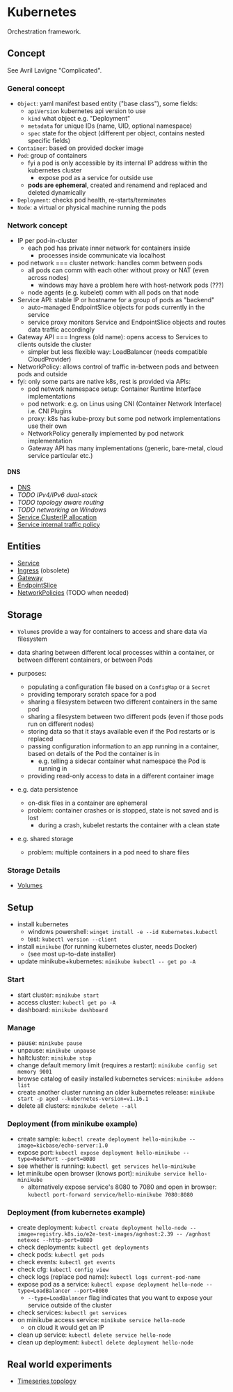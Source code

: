 # Kubernetes

Orchestration framework.

## Concept

See Avril Lavigne "Complicated".

### General concept

- `Object`: yaml manifest based entity ("base class"), some fields:
  - `apiVersion` kubernetes api version to use
  - `kind` what object e.g. "Deployment"
  - `metadata` for unique IDs (name, UID, optional namespace)
  - `spec` state for the object (different per object, contains nested specific fields)
- `Container`: based on provided docker image
- `Pod`: group of containers
  - fyi a pod is only accessible by its internal IP address within the kubernetes cluster
    - expose pod as a service for outside use
  - **pods are ephemeral**, created and renamend and replaced and deleted dynamically
- `Deployment`: checks pod health, re-starts/terminates
- `Node`: a virtual or physical machine running the pods

### Network concept

- IP per pod-in-cluster
  - each pod has private inner network for containers inside
    - processes inside communicate via localhost
- pod network === cluster network: handles comm between pods
  - all pods can comm with each other without proxy or NAT (even across nodes)
    - windows may have a problem here with host-network pods (???)
  - node agents (e.g. kubelet) comm with all pods on that node
- Service API: stable IP or hostname for a group of pods as "backend"
  - auto-managed EndpointSlice objects for pods currently in the service
  - service proxy monitors Service and EndpointSlice objects and routes data traffic accordingly
- Gateway API === Ingress (old name): opens access to Services to clients outside the cluster
  - simpler but less flexible way: LoadBalancer (needs compatible CloudProvider)
- NetworkPolicy: allows control of traffic in-between pods and between pods and outside
- fyi: only some parts are native k8s, rest is provided via APIs:
  - pod network namespace setup: Container Runtime Interface implementations
  - pod network: e.g. on Linus using CNI (Container Network Interface) i.e. CNI Plugins
  - proxy: k8s has kube-proxy but some pod network implementations use their own
  - NetworkPolicy generally implemented by pod network implementation
  - Gateway API has many implementations (generic, bare-metal, cloud service particular etc.)

#### DNS

- [DNS](k8s-dns)
- _TODO IPv4/IPv6 dual-stack_
- _TODO topology aware routing_
- _TODO networking on Windows_
- [Service ClusterIP allocation](k8s-service-cluster-ip-alloc)
- [Service internal traffic policy](k8s-service-internal-traffic-policy)

## Entities

- [Service](k8s-service)
- [Ingress](k8s-ingress) (obsolete)
- [Gateway](k8s-gateway)
- [EndpointSlice](k8s-endpoint-slice)
- [NetworkPolicies](https://kubernetes.io/docs/concepts/services-networking/network-policies/) (TODO when needed)

## Storage

- `Volume`s provide a way for containers to access and share data via filesystem
- data sharing between different local processes within a container, or between different containers, or between Pods
- purposes:
  - populating a configuration file based on a `ConfigMap` or a `Secret`
  - providing temporary scratch space for a pod
  - sharing a filesystem between two different containers in the same pod
  - sharing a filesystem between two different pods (even if those pods run on different nodes)
  - storing data so that it stays available even if the Pod restarts or is replaced
  - passing configuration information to an app running in a container, based on details of the Pod the container is in
    - e.g. telling a sidecar container what namespace the Pod is running in
  - providing read-only access to data in a different container image
- e.g. data persistence
  - on-disk files in a container are ephemeral
  - problem: container crashes or is stopped, state is not saved and is lost
    - during a crash, kubelet restarts the container with a clean state
- e.g. shared storage

  - problem: multiple containers in a pod need to share files

### Storage Details

- [Volumes](k8s-volumes)

## Setup

- install kubernetes
  - windows powershell: `winget install -e --id Kubernetes.kubectl`
  - test: `kubectl version --client`
- install `minikube` (for running kubernetes cluster, needs Docker)
  - (see most up-to-date installer)
- update minikube+kubernetes: `minikube kubectl -- get po -A`

### Start

- start cluster: `minikube start`
- access cluster: `kubectl get po -A`
- dashboard: `minikube dashboard`

### Manage

- pause: `minikube pause`
- unpause: `minikube unpause`
- haltcluster: `minikube stop`
- change default memory limit (requires a restart): `minikube config set memory 9001`
- browse catalog of easily installed kubernetes services: `minikube addons list`
- create another cluster running an older kubernetes release: `minikube start -p aged --kubernetes-version=v1.16.1`
- delete all clusters: `minikube delete --all`

### Deployment (from minikube example)

- create sample: `kubectl create deployment hello-minikube --image=kicbase/echo-server:1.0`
- expose port: `kubectl expose deployment hello-minikube --type=NodePort --port=8080`
- see whether is running: `kubectl get services hello-minikube`
- let minikube open browser (knows port): `minikube service hello-minikube`
  - alternatively expose service's 8080 to 7080 and open in browser: `kubectl port-forward service/hello-minikube 7080:8080`

### Deployment (from kubernetes example)

- create deployment: `kubectl create deployment hello-node --image=registry.k8s.io/e2e-test-images/agnhost:2.39 -- /agnhost netexec --http-port=8080`
- check deployments: `kubectl get deployments`
- check pods: `kubectl get pods`
- check events: `kubectl get events`
- check cfg: `kubectl config view`
- check logs (replace pod name): `kubectl logs current-pod-name`
- expose pod as a service: `kubectl expose deployment hello-node --type=LoadBalancer --port=8080`
  - `--type=LoadBalancer` flag indicates that you want to expose your service outside of the cluster
- check services: `kubectl get services`
- on minikube access service: `minikube service hello-node`
  - on cloud it would get an IP
- clean up service: `kubectl delete service hello-node`
- clean up deployment: `kubectl delete deployment hello-node`

## Real world experiments

- [Timeseries topology](k8s-example-timeseries-topology)
